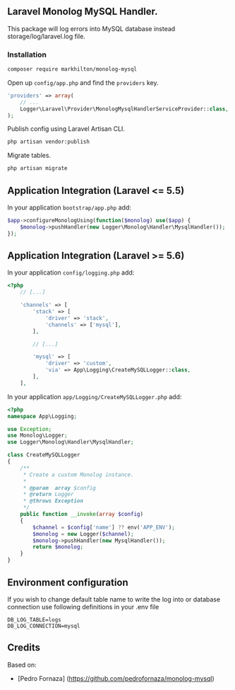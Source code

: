 ## Laravel Monolog MySQL Handler.

This package will log errors into MySQL database instead storage/log/laravel.log file.

### Installation

```bash
composer require markhilton/monolog-mysql
```

Open up `config/app.php` and find the `providers` key.

```php
'providers' => array(
    // ...
    Logger\Laravel\Provider\MonologMysqlHandlerServiceProvider::class,
);
```

Publish config using Laravel Artisan CLI.

```bash
php artisan vendor:publish
```

Migrate tables.

```bash
php artisan migrate
```

## Application Integration (Laravel <= 5.5)

In your application `bootstrap/app.php` add:

```php
$app->configureMonologUsing(function($monolog) use($app) {
    $monolog->pushHandler(new Logger\Monolog\Handler\MysqlHandler());
});
```

## Application Integration (Laravel >= 5.6)

In your application `config/logging.php` add:

```php
<?php
    // [...]

    'channels' => [
        'stack' => [
            'driver' => 'stack',
            'channels' => ['mysql'],
        ],

        // [...]

        'mysql' => [
            'driver' => 'custom',
            'via' => App\Logging\CreateMySQLLogger::class,
        ],
    ],
```

In your application `app/Logging/CreateMySQLLogger.php` add:

```php
<?php
namespace App\Logging;

use Exception;
use Monolog\Logger;
use Logger\Monolog\Handler\MysqlHandler;

class CreateMySQLLogger
{
    /**
     * Create a custom Monolog instance.
     *
     * @param  array $config
     * @return Logger
     * @throws Exception
     */
    public function __invoke(array $config)
    {
        $channel = $config['name'] ?? env('APP_ENV');
        $monolog = new Logger($channel);
        $monolog->pushHandler(new MysqlHandler());
        return $monolog;
    }
}
```

## Environment configuration

If you wish to change default table name to write the log into or database connection use following definitions in your .env file

~~~
DB_LOG_TABLE=logs
DB_LOG_CONNECTION=mysql
~~~

## Credits

Based on:

- [Pedro Fornaza] (https://github.com/pedrofornaza/monolog-mysql)
